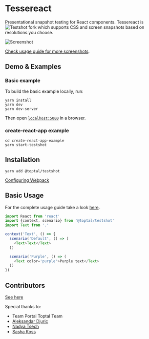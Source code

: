 # Tessereact

Presentational snapshot testing for React components. 
Tessereact is ![Testshot](https://github.com/toptal/testshot) fork which supports CSS and screen snapshots based on resolutions you choose.

![Screenshot](https://github.com/toptal/testshot/blob/master/docs/images/failing_context.png?raw=true)

[Check usage guide for more screenshots](docs/usage.md).

## Demo & Examples

### Basic example

To build the basic example locally, run:

```
yarn install
yarn dev
yarn dev-server
```

Then open [`localhost:5000`](http://localhost:5000) in a browser.

### create-react-app example

```
cd create-react-app-example
yarn start-testshot
```

## Installation

```
yarn add @toptal/testshot
```

[Configuring Webpack](docs/integration.md)

## Basic Usage

For the complete usage guide take a look [here](docs/usage.md).

``` js
import React from 'react'
import {context, scenario} from '@toptal/testshot'
import Text from '.'

context('Text', () => {
  scenario('Default', () => (
    <Text>Text</Text>
  ))

  scenario('Purple', () => (
    <Text color='purple'>Purple text</Text>
  ))
})
```

## Contributors

[See here](https://github.com/toptal/tessereact/graphs/contributors)

Special thanks to:
  - Team Portal Toptal Team
  - [Aleksandar Djuric](https://dribbble.com/mnmalt)
  - [Nadya Tsech](https://twitter.com/n_tsech)
  - [Sasha Koss](https://github.com/kossnocorp)
